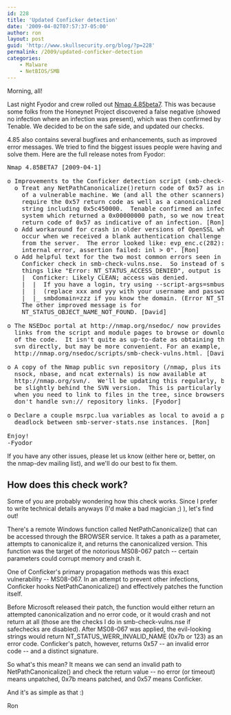 ```yaml
---
id: 228
title: 'Updated Conficker detection'
date: '2009-04-02T07:57:37-05:00'
author: ron
layout: post
guid: 'http://www.skullsecurity.org/blog/?p=228'
permalink: /2009/updated-conficker-detection
categories:
    - Malware
    - NetBIOS/SMB
---
```


Morning, all! 

Last night Fyodor and crew rolled out <a href='http://insecure.org/'>Nmap 4.85beta7</a>. This was because some folks from the Honeynet Project discovered a false negative (showed no infection where an infection was present), which was then confirmed by Tenable. We decided to be on the safe side, and updated our checks. 
<!--more-->
4.85 also contains several bugfixes and enhancements, such as improved error messages. We tried to find the biggest issues people were having and solve them. Here are the full release notes from Fyodor:
<pre>Nmap 4.85BETA7 [2009-04-1]

o Improvements to the Conficker detection script (smb-check-vulns):
  o Treat any NetPathCanonicalize()return code of 0x57 as indicative
    of a vulnerable machine. We (and all the other scanners) used to
    require the 0x57 return code as well as a canonicalized path
    string including 0x5c450000.  Tenable confirmed an infected
    system which returned a 0x00000000 path, so we now treat any
    return code of 0x57 as indicative of an infection. [Ron]
  o Add workaround for crash in older versions of OpenSSL which would
    occur when we received a blank authentication challenge string
    from the server.  The error looked like: evp_enc.c(282): OpenSSL
    internal error, assertion failed: inl > 0". [Ron]
  o Add helpful text for the two most common errors seen in the
    Conficker check in smb-check-vulns.nse.  So instead of saying
    things like "Error: NT_STATUS_ACCESS_DENIED", output is like:
    |  Conficker: Likely CLEAN; access was denied.
    |  |  If you have a login, try using --script-args=smbuser=xxx,smbpass=yyy
    |  |  (replace xxx and yyy with your username and password). Also try
    |  |_ smbdomain=zzz if you know the domain. (Error NT_STATUS_ACCESS_DENIED)
    The other improved message is for
    NT_STATUS_OBJECT_NAME_NOT_FOUND. [David]

o The NSEDoc portal at http://nmap.org/nsedoc/ now provides download
  links from the script and module pages to browse or download recent versions
  of the code.  It isn't quite as up-to-date as obtaining them from
  svn directly, but may be more convenient. For an example, see
  http://nmap.org/nsedoc/scripts/smb-check-vulns.html. [David, Fyodor]

o A copy of the Nmap public svn repository (/nmap, plus its zenmap,
  nsock, nbase, and ncat externals) is now available at
  http://nmap.org/svn/.  We'll be updating this regularly, but it may
  be slightly behind the SVN version.  This is particularly useful
  when you need to link to files in the tree, since browsers generally
  don't handle svn:// repository links. [Fyodor]

o Declare a couple msrpc.lua variables as local to avoid a potential
  deadlock between smb-server-stats.nse instances. [Ron]

Enjoy!
-Fyodor</pre>

If you have any other issues, please let us know (either here or, better, on the nmap-dev mailing list), and we'll do our best to fix them. 

<h2>How does this check work?</h2>
Some of you are probably wondering how this check works. Since I prefer to write technical details anyways (I'd make a bad magician ;) ), let's find out! 

There's a remote Windows function called NetPathCanonicalize() that can be accessed through the BROWSER service. It takes a path as a parameter, attempts to canonicalize it, and returns the canonicalized version. This function was the target of the notorious MS08-067 patch -- certain parameters could corrupt memory and crash it. 

One of Conficker's primary propagation methods was this exact vulnerability -- MS08-067. In an attempt to prevent other infections, Conficker hooks NetPathCanonicalize() and effectively patches the function itself. 

Before Microsoft released their patch, the function would either return an attempted canonicalization and no error code, or it would crash and not return at all (those are the checks I do in smb-check-vulns.nse if safechecks are disabled). After MS08-067 was applied, the evil-looking strings would return NT_STATUS_WERR_INVALID_NAME (0x7b or 123) as an error code. Conficker's patch, however, returns 0x57 -- an invalid error code -- and a distinct signature. 

So what's this mean? It means we can send an invalid path to NetPathCanonicalize() and check the return value -- no error (or timeout) means unpatched, 0x7b means patched, and 0x57 means Conficker. 

And it's as simple as that :)

Ron
